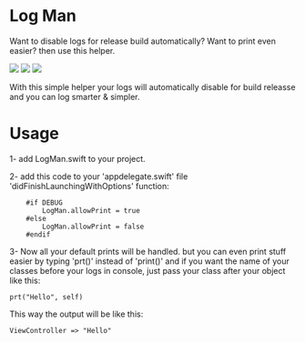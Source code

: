# Log Man
Want to disable logs for release build automatically? Want to print even easier? then use this helper.

![](Usage_Preview1.png)
![](Usage_Preview2.png)
![](Usage_Preview3.png)

With this simple helper your logs will automatically disable for build releasse and you can log smarter & simpler.

# Usage
1- add LogMan.swift to your project.

2- add this code to your 'appdelegate.swift' file 'didFinishLaunchingWithOptions' function:

        #if DEBUG
            LogMan.allowPrint = true
        #else
            LogMan.allowPrint = false
        #endif

3- Now all your default prints will be handled. but you can even print stuff easier by typing 'prt()' instead of 'print()' and if you want the name of your classes before your logs in console, just pass your class after your object like this:

    prt("Hello", self)
    
This way the output will be like this:

    ViewController => "Hello"
